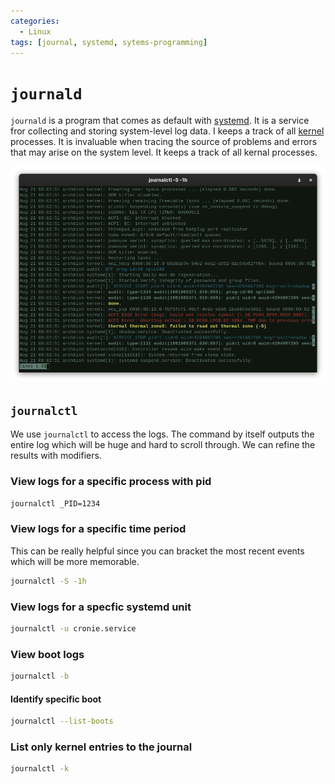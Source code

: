 ```yaml
---
categories:
  - Linux 
tags: [journal, systemd, sytems-programming]
---
```



# `journald`

`journald` is a program that comes as default with [systemd](/Linux/systemd.md). It is a service fror collecting and storing system-level log data. I keeps a track of all [kernel](/Operating_Systems/The_Kernel.md) processes. It is invaluable when tracing the source of problems and errors that may arise on the system level. It keeps a track of all kernal processes.

![](/img/journald.png)


## `journalctl` 

We use `journalctl` to access the logs. The command by itself outputs the entire log which will be huge and hard to scroll through. We can refine the results with modifiers.


### View logs for a specific process with pid

```bash
journalctl _PID=1234
```

### View logs for a specific time period
This can be really helpful since you can bracket the most recent events which will be more memorable.

```bash
journalctl -S -1h
```

### View logs for a specfic systemd unit
```bash
journalctl -u cronie.service
```

### View boot logs 
```bash
journalctl -b
```

#### Identify specific boot 

```bash
journalctl --list-boots

```

### List only kernel entries to the journal

```bash
journalctl -k

```